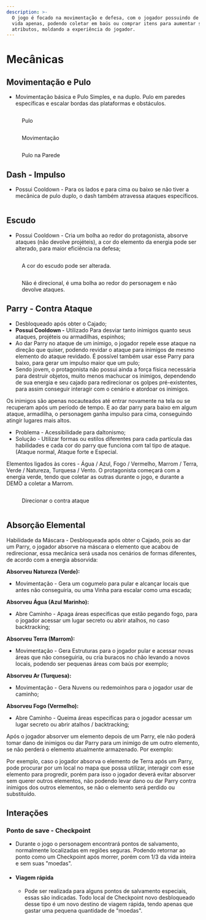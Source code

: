 ```yaml
---
description: >-
  O jogo é focado na movimentação e defesa, com o jogador possuindo de 1 a 3 de
  vida apenas, podendo coletar em baús ou comprar itens para aumentar seus
  atributos, moldando a experiência do jogador.
---
```


# Mecânicas

## Movimentação e Pulo

* Movimentação básica e Pulo Simples, e na duplo. Pulo em paredes específicas e escalar bordas das plataformas e obstáculos.

<div>

<figure><img src="../.gitbook/assets/Jump.gif" alt=""><figcaption><p>Pulo</p></figcaption></figure>

 

<figure><img src="../.gitbook/assets/Walk.gif" alt=""><figcaption><p>Movimentação</p></figcaption></figure>

 

<figure><img src="../.gitbook/assets/Wall Jump.gif" alt=""><figcaption><p>Pulo na Parede</p></figcaption></figure>

</div>

## Dash - Impulso

* Possui Cooldown - Para os lados e para cima ou baixo se não tiver a mecânica de pulo duplo, o dash também atravessa ataques específicos.

<figure><img src="../.gitbook/assets/Dash.gif" alt=""><figcaption></figcaption></figure>

## Escudo

* Possui Cooldown - Cria um bolha ao redor do protagonista, absorve ataques (não devolve projéteis), a cor do elemento da energia pode ser alterado, para maior eficiência na defesa;

<div>

<figure><img src="../.gitbook/assets/Shield Color (1).gif" alt=""><figcaption><p>A cor do escudo pode ser alterada.</p></figcaption></figure>

 

<figure><img src="../.gitbook/assets/Shield (1).gif" alt=""><figcaption><p>Não é direcional, é uma bolha ao redor do personagem e não devolve ataques.</p></figcaption></figure>

</div>

## Parry - Contra Ataque

* Desbloqueado após obter o Cajado;
* **Possui Cooldown -** Utilizado Para desviar tanto inimigos quanto seus ataques, projéteis ou armadilhas, espinhos;
* Ao dar Parry no ataque de um inimigo, o jogador repele esse ataque na direção que quiser, podendo revidar o ataque para inimigos de mesmo elemento do ataque revidado. É possível também usar esse Parry para baixo, para gerar um impulso maior que um pulo;
* Sendo jovem, o protagonista não possui ainda a força física necessária para destruir objetos, muito menos machucar os inimigos, dependendo de sua energia e seu cajado para redirecionar os golpes pré-existentes, para assim conseguir interagir com o cenário e atordoar os inimigos.

Os inimigos são apenas nocauteados até entrar novamente na tela ou se recuperam após um período de tempo. E ao dar parry para baixo em algum ataque, armadilha, o personagem ganha impulso para cima, conseguindo atingir lugares mais altos.

* Problema - Acessibilidade para daltonismo;
* Solução - Utilizar formas ou estilos diferentes para cada partícula das habilidades e cada cor do parry que funciona com tal tipo de ataque. (Ataque normal, Ataque forte e Especial.

Elementos ligados às cores - Água / Azul, Fogo / Vermelho, Marrom / Terra, Verde / Natureza, Turquesa / Vento. O protagonista começará com a energia verde, tendo que coletar as outras durante o jogo, e durante a DEMO a coletar a Marrom.

<div>

<figure><img src="../.gitbook/assets/Parry.gif" alt=""><figcaption><p>Direcionar o contra ataque</p></figcaption></figure>

 

<figure><img src="../.gitbook/assets/Shield Color (1).gif" alt=""><figcaption></figcaption></figure>

</div>

## Absorção Elemental

Habilidade da Máscara - Desbloqueada após obter o Cajado, pois ao dar um Parry, o jogador absorve na máscara o elemento que acabou de redirecionar, essa mecânica será usada nos cenários de formas diferentes, de acordo com a energia absorvida:

**Absorveu Natureza (Verde):**

* Movimentação - Gera um cogumelo para pular e alcançar locais que antes não conseguiria, ou uma Vinha para escalar como uma escada;

**Absorveu Água (Azul Marinho):**

* Abre Caminho - Apaga áreas especificas que estão pegando fogo, para o jogador acessar um lugar secreto ou abrir atalhos, no caso backtracking;

**Absorveu Terra (Marrom):**

* Movimentação - Gera Estruturas para o jogador pular e acessar novas áreas que não conseguiria, ou cria buracos no chão levando a novos locais, podendo ser pequenas áreas com baús por exemplo;

**Absorveu Ar (Turquesa):**

* Movimentação - Gera Nuvens ou redemoinhos para o jogador usar de caminho;

**Absorveu Fogo (Vermelho):**

* Abre Caminho - Queima áreas especificas para o jogador acessar um lugar secreto ou abrir atalhos / backtracking;

Após o jogador absorver um elemento depois de um Parry, ele não poderá tomar dano de inimigos ou dar Parry para um inimigo de um outro elemento, se não perderá o elemento atualmente armazenado. Por exemplo:

Por exemplo, caso o jogador absorva o elemento de Terra após um Parry, pode procurar por um local no mapa que possa utilizar, interagir com esse elemento para progredir, porém para isso o jogador deverá evitar absorver sem querer outros elementos, não podendo levar dano ou dar Parry contra inimigos dos outros elementos, se não o elemento será perdido ou substituído.

## Interações

### **Ponto de save - Checkpoint**

* Durante o jogo o personagem encontrará pontos de salvamento, normalmente localizadas em regiões seguras. Podendo retornar ao ponto como um Checkpoint após morrer, porém com 1/3 da vida inteira e sem suas "moedas".
* #### Viagem rápida
  * Pode ser realizada para alguns pontos de salvamento especiais, essas são indicadas. Todo local de Checkpoint novo desbloqueado desse tipo é um novo destino de viagem rápida, tendo apenas que gastar uma pequena quantidade de "moedas".
